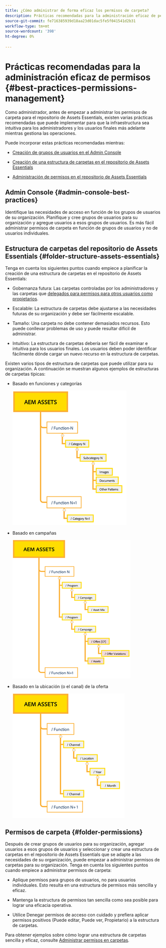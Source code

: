 ```yaml
---
title: ¿Cómo administrar de forma eficaz los permisos de carpeta?
description: Prácticas recomendadas para la administración eficaz de permisos
source-git-commit: fe716385939d18aa23d01dac5fe5f041541d2b31
workflow-type: tm+mt
source-wordcount: '398'
ht-degree: 0%

---
```


# Prácticas recomendadas para la administración eficaz de permisos {#best-practices-permissions-management}

Como administrador, antes de empezar a administrar los permisos de carpeta para el repositorio de Assets Essentials, existen varias prácticas recomendadas que puede implementar para que la infraestructura sea intuitiva para los administradores y los usuarios finales más adelante mientras gestiona las operaciones.

Puede incorporar estas prácticas recomendadas mientras:

* [Creación de grupos de usuarios en el Admin Console](#admin-console-best-practices)

* [Creación de una estructura de carpetas en el repositorio de Assets Essentials](#folder-structure-assets-essentials)

* [Administración de permisos en el repositorio de Assets Essentials](#folder-permissions)

## Admin Console {#admin-console-best-practices}

Identifique las necesidades de acceso en función de los grupos de usuarios de su organización. Planifique y cree grupos de usuarios para su organización y agregue usuarios a esos grupos de usuarios. Es más fácil administrar permisos de carpeta en función de grupos de usuarios y no de usuarios individuales.

## Estructura de carpetas del repositorio de Assets Essentials {#folder-structure-assets-essentials}

Tenga en cuenta los siguientes puntos cuando empiece a planificar la creación de una estructura de carpetas en el repositorio de Assets Essentials:

* Gobernanza futura: Las carpetas controladas por los administradores y las carpetas que [delegados para permisos para otros usuarios como propietarios](manage-permissions.md##manage-permissions-folders).

* Escalable: La estructura de carpetas debe ajustarse a las necesidades futuras de su organización y debe ser fácilmente escalable.

* Tamaño: Una carpeta no debe contener demasiados recursos. Esto puede conllevar problemas de uso y puede resultar difícil de administrar.

* Intuitivo: La estructura de carpetas debería ser fácil de examinar e intuitiva para los usuarios finales. Los usuarios deben poder identificar fácilmente dónde cargar un nuevo recurso en la estructura de carpetas.

Existen varios tipos de estructura de carpetas que puede utilizar para su organización. A continuación se muestran algunos ejemplos de estructuras de carpetas típicas:

* Basado en funciones y categorías

   ![Función y categorización](assets/function-categorization.png)

* Basado en campañas

   ![Basado en campañas](assets/campaign-based.png)

* Basado en la ubicación (o el canal) de la oferta

   ![Basado en la ubicación de la oferta](assets/offer-location.png)


## Permisos de carpeta {#folder-permissions}

Después de crear grupos de usuarios para su organización, agregar usuarios a esos grupos de usuarios y seleccionar y crear una estructura de carpetas en el repositorio de Assets Essentials que se adapte a las necesidades de su organización, puede empezar a administrar permisos de carpetas para su organización. Tenga en cuenta los siguientes puntos cuando empiece a administrar permisos de carpeta:

* Aplique permisos para grupos de usuarios, no para usuarios individuales. Esto resulta en una estructura de permisos más sencilla y eficaz.

* Mantenga la estructura de permisos tan sencilla como sea posible para lograr una eficacia operativa.

* Utilice Denegar permisos de acceso con cuidado y prefiera aplicar permisos positivos (Puede editar, Puede ver, Propietario) a la estructura de carpetas.

Para obtener ejemplos sobre cómo lograr una estructura de carpetas sencilla y eficaz, consulte [Administrar permisos en carpetas](manage-permissions.md##manage-permissions-folders).

